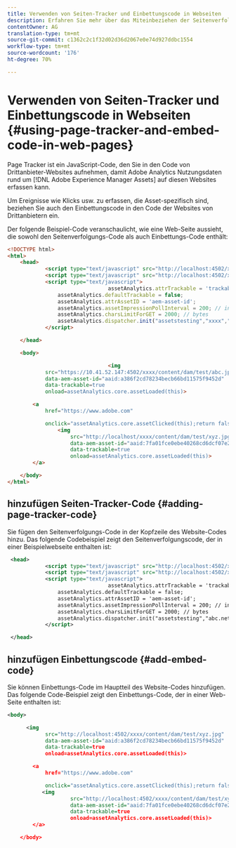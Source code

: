 ```yaml
---
title: Verwenden von Seiten-Tracker und Einbettungscode in Webseiten
description: Erfahren Sie mehr über das Miteinbeziehen der Seitenverfolgung und das Einbetten von JavaScript-Codes in Ihren Website-Code, damit Adobe Analytics Nutzungsdaten zu Assets erfassen kann.
contentOwner: AG
translation-type: tm+mt
source-git-commit: c1362c2c1f32d02d36d2067e0e74d927ddbc1554
workflow-type: tm+mt
source-wordcount: '176'
ht-degree: 70%

---
```



# Verwenden von Seiten-Tracker und Einbettungscode in Webseiten {#using-page-tracker-and-embed-code-in-web-pages}

Page Tracker ist ein JavaScript-Code, den Sie in den Code von Drittanbieter-Websites aufnehmen, damit Adobe Analytics Nutzungsdaten rund um [!DNL Adobe Experience Manager Assets] auf diesen Websites erfassen kann.

Um Ereignisse wie Klicks usw. zu erfassen, die Asset-spezifisch sind, beziehen Sie auch den Einbettungscode in den Code der Websites von Drittanbietern ein.

Der folgende Beispiel-Code veranschaulicht, wie eine Web-Seite aussieht, die sowohl den Seitenverfolgungs-Code als auch Einbettungs-Code enthält:

```html
<!DOCTYPE html>
<html>
    <head>
            <script type="text/javascript" src="http://localhost:4502/xxxx/etc/clientlibs/sitecatalyst/appmeasurement.js"></script>
            <script type="text/javascript" src="http://localhost:4502/xxxx/etc/clientlibs/foundation/assetinsights/pagetracker.js"></script>
            <script type="text/javascript">
                                assetAnalytics.attrTrackable = 'trackable';
                assetAnalytics.defaultTrackable = false;
                assetAnalytics.attrAssetID = 'aem-asset-id';
                assetAnalytics.assetImpressionPollInterval = 200; // interval in millis
                assetAnalytics.charsLimitForGET = 2000; // bytes
                assetAnalytics.dispatcher.init("assetstesting","xxxx","xxx","list1","eVar3","event8","event7");
            </script>

    </head>

    <body>

                                <img
            src="https://10.41.52.147:4502/xxxx/content/dam/test/abc.jpg"
            data-aem-asset-id="aaid:a386f2cd78234becb66bd11575f9452d"
            data-trackable=true
            onload=assetAnalytics.core.assetLoaded(this)>

        <a
            href="https://www.adobe.com"

            onclick="assetAnalytics.core.assetClicked(this);return false">
                <img
                    src="http://localhost/xxxx/content/dam/test/xyz.jpg"
                    data-aem-asset-id="aaid:7fa01fce0ebe40268cd6dcf07e2d9cb1"
                    data-trackable=true
                    onload=assetAnalytics.core.assetLoaded(this)>
        </a>

    </body>
</html>
```

## hinzufügen Seiten-Tracker-Code {#adding-page-tracker-code}

Sie fügen den Seitenverfolgungs-Code in der Kopfzeile des Website-Codes hinzu. Das folgende Codebeispiel zeigt den Seitenverfolgungscode, der in einer Beispielwebseite enthalten ist:

```xml
 <head>
            <script type="text/javascript" src="http://localhost:4502/xxxx/etc/clientlibs/sitecatalyst/appmeasurement.js"></script>
            <script type="text/javascript" src="http://localhost:4502/xxxx/etc/clientlibs/foundation/assetinsights/pagetracker.js"></script>
            <script type="text/javascript">
                                assetAnalytics.attrTrackable = 'trackable';
                assetAnalytics.defaultTrackable = false;
                assetAnalytics.attrAssetID = 'aem-asset-id';
                assetAnalytics.assetImpressionPollInterval = 200; // interval in millis
                assetAnalytics.charsLimitForGET = 2000; // bytes
                assetAnalytics.dispatcher.init("assetstesting","abc.net","bee","list1","eVar3","event8","event7");
            </script>

 </head>
```

## hinzufügen Einbettungscode {#add-embed-code}

Sie können Einbettungs-Code im Hauptteil des Website-Codes hinzufügen. Das folgende Code-Beispiel zeigt den Einbettungs-Code, der in einer Web-Seite enthalten ist:

```xml
<body>

      <img
            src="http://localhost:4502/xxxx/content/dam/test/xyz.jpg"
            data-aem-asset-id="aaid:a386f2cd78234becb66bd11575f9452d"
            data-trackable=true
            onload=assetAnalytics.core.assetLoaded(this)>

        <a
            href="https://www.adobe.com"

            onclick="assetAnalytics.core.assetClicked(this);return false">
           <img
                    src="http://localhost:4502/xxxx/content/dam/test/xyz.jpg"
                    data-aem-asset-id="aaid:7fa01fce0ebe40268cd6dcf07e2d9cb1"
                    data-trackable=true
                    onload=assetAnalytics.core.assetLoaded(this)>
        </a>

    </body>
```
